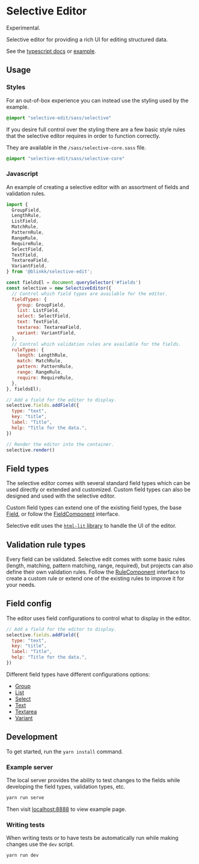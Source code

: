 # Selective Editor

Experimental.

Selective editor for providing a rich UI for editing structured data.

See the [typescript docs][tsdocs] or [example][example].

## Usage

### Styles

For an out-of-box experience you can instead use the styling used by the example.

```sass
@import "selective-edit/sass/selective"
```

If you desire full control over the styling there are a few basic style rules
that the selective editor requires in order to function correctly.

They are available in the `/sass/selective-core.sass` file.

```sass
@import "selective-edit/sass/selective-core"
```

### Javascript

An example of creating a selective editor with an assortment of fields and
validation rules.

```js
import {
  GroupField,
  LengthRule,
  ListField,
  MatchRule,
  PatternRule,
  RangeRule,
  RequireRule,
  SelectField,
  TextField,
  TextareaField,
  VariantField,
} from '@blinkk/selective-edit';

const fieldsEl = document.querySelector('#fields')
const selective = new SelectiveEditor({
  // Control which field types are available for the editor.
  fieldTypes: {
    group: GroupField,
    list: ListField,
    select: SelectField,
    text: TextField,
    textarea: TextareaField,
    variant: VariantField,
  },
  // Control which validation rules are available for the fields.
  ruleTypes: {
    length: LengthRule,
    match: MatchRule,
    pattern: PatternRule,
    range: RangeRule,
    require: RequireRule,
  },
}, fieldsEl);

// Add a field for the editor to display.
selective.fields.addField({
  type: "text",
  key: "title",
  label: "Title",
  help: "Title for the data.",
})

// Render the editor into the container.
selective.render()
```

## Field types

The selective editor comes with several standard field types which can be used
directly or extended and customized. Custom field types can also be designed
and used with the selective editor.

Custom field types can extend one of the existing field types, the base
[Field][doc_Field], or follow the [FieldComponent][doc_FieldComponent] interface.

Selective edit uses the [`html-lit` library](https://lit-html.polymer-project.org/) to handle the UI of the editor.

## Validation rule types

Every field can be validated. Selective edit comes with some basic rules
(length, matching, pattern matching, range, required), but projects can also define
their own validation rules. Follow the [RuleComponent][doc_RuleComponent] interface to
create a custom rule or extend one of the existing rules to improve it for your needs.

## Field config

The editor uses field configurations to control what to display in the editor.

```js
// Add a field for the editor to display.
selective.fields.addField({
  type: "text",
  key: "title",
  label: "Title",
  help: "Title for the data.",
})
```

Different field types have different configurations options:

  - [Group][doc_FieldConfig_GroupField]
  - [List][doc_FieldConfig_ListField]
  - [Select][doc_FieldConfig_SelectField]
  - [Text][doc_FieldConfig_TextField]
  - [Textarea][doc_FieldConfig_TextareaField]
  - [Variant][doc_FieldConfig_VariantField]

## Development

To get started, run the `yarn install` command.

### Example server

The local server provides the ability to test changes to the fields while developing
the field types, validation types, etc.

```sh
yarn run serve
```

Then visit [localhost:8888](http://localhost:8888/) to view example page.

### Writing tests

When writing tests or to have tests be automatically run while making changes use the
`dev` script.

```sh
yarn run dev
```

[doc_Field]: https://blinkkcode.github.io/selective-edit/classes/selective_field.field.html
[doc_FieldConfig_GroupField]: https://blinkkcode.github.io/selective-edit/interfaces/selective_field_group.groupfieldconfig.html
[doc_FieldConfig_ListField]: https://blinkkcode.github.io/selective-edit/interfaces/selective_field_list.listfieldconfig.html
[doc_FieldConfig_SelectField]: https://blinkkcode.github.io/selective-edit/interfaces/selective_field_select.selectfieldconfig.html
[doc_FieldConfig_TextField]: https://blinkkcode.github.io/selective-edit/interfaces/selective_field_text.textfieldconfig.html
[doc_FieldConfig_TextareaField]: https://blinkkcode.github.io/selective-edit/interfaces/selective_field_textarea.textareafieldconfig.html
[doc_FieldConfig_VariantField]: https://blinkkcode.github.io/selective-edit/interfaces/selective_field_variant.variantfieldconfig.html
[doc_FieldComponent]: https://blinkkcode.github.io/selective-edit/interfaces/selective_field.fieldcomponent.html
[doc_RuleComponent]: https://blinkkcode.github.io/selective-edit/interfaces/selective_validationrules.rulecomponent.html
[example]: https://blinkkcode.github.io/selective-edit/example/
[tsdocs]: https://blinkkcode.github.io/selective-edit/
